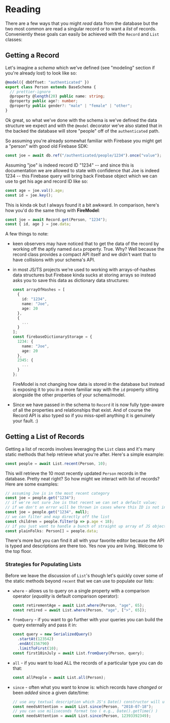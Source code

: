 # Reading

There are a few ways that you might _read_ data from the database but the two most common are read a singular record or to want a _list_ of records. Conveniently these goals can easily be achieved with the `Record` and `List` classes:

## Getting a Record

Let's imagine a _schema_ which we've defined (see "modeling" section if you're already lost) to look like so:

```typescript
@model({ dbOffset: "authenticated" })
export class Person extends BaseSchema {
  // prettier-ignore
  @property @length(20) public name: string;
  @property public age?: number;
  @property public gender?: "male" | "female" | "other";
}
```

Ok great, so what we've done with the schema is we've defined the data structure we expect and with the `@model` decorator we've also stated that in the backed the database will store "people" off of the `authenticated` path.

So assuming you're already somewhat familiar with Firebase you might get a "person" with good old Firebase SDK:

```typescript
const joe = await db.ref("/authenticated/people/1234").once("value");
```

Assuming "joe" is indeed record ID "1234" -- and since this is documentation we are allowed to state with confidence that Joe is indeed 1234 -- this Firebase query will bring back Firebase object which we can use to get his age and record ID like so:

```typescript
const age = joe.val().age;
const id = joe.key();
```

This is kinda ok but I always found it a bit awkward. In comparison, here's how you'd do the same thing with **FireModel**:

```typescript
const joe = await Record.get(Person, "1234");
const { id, age } = joe.data;
```

A few things to note:

- keen observers may have noticed that to get the data of the record by working off the aptly named `data` property. True. Why? Well because the record class provides a compact API itself and we didn't want that to have collisions with your schema's API.
- in most JS/TS projects we're used to working with arrays-of-hashes data structures but Firebase kinda sucks at storing arrays so instead asks you to save this data as dictionary data structures:

  ```typescript
  const arrayOfHashes = [
    {
      id: "1234",
      name: "Joe",
      age: 20
    },
    {
      ...
    }
  ];
  const firebaseDictionaryStorage = {
    1234: {
      name: "Joe",
      age: 20
    },
    2345: {
      ...
    }
  };
  ```

  FireModel is not changing how data is stored in the database but instead is exposing it to you in a more familiar way with the `id` property sitting alongside the other properties of your schema/model.

- Since we have passed in the schema to `Record` it is now fully type-aware of all the properties and relationships that exist. And of course the Record API is also typed so if you miss-spell anything it is genuinely your fault. :)

## Getting a List of Records

Getting a list of records involves leveraging the `List` class and it's many static methods that help retrieve what you're after. Here's a simple example:

```typescript
const people = await List.recent(Person, 10);
```

This will retrieve the 10 most recently updated `Person` records in the database. Pretty neat right? So how might we interact with list of records? Here are some examples:

```typescript
// assuming Joe is in the most recent category
const joe = people.get("1234");
// if we're not sure Joe is that recent we can set a default value;
// if we don't an error will be thrown in cases where this ID is not in memory
const joe = people.get("1234", null);
// we can filter and map directly off the list
const children = people.filter(p => p.age < 18);
// if you just want to handle a bunch of straight up array of JS objects
const plainFolks: Person[] = people.data;
```

There's more but you can find it all with your favorite editor because the API is typed and descriptions are there too. Yes now you are living. Welcome to the top floor.

### Strategies for Populating Lists

Before we leave the discussion of `List`'s though let's quickly cover some of the static methods beyond `recent` that we can use to populate our lists:

- `where` - allows us to query on a single property with a comparison operator (_equality_ is default comparison operator):

  ```typescript
  const retirementAge = await List.where(Person, "age", 65);
  const retired = await List.where(Person, "age", [">", 65]);
  ```

- `fromQuery` - if you want to go further with your queries you can build the query externally and pass it in:

  ```typescript
  const query = new SerializedQuery()
    .startAt(123542)
    .endAt(156790)
    .limitToFirst(10);
  const first10inJuly = await List.fromQuery(Person, query);
  ```

- `all` - if you want to load ALL the records of a particular type you can do that:

  ```typescript
  const allPeople = await List.all(Person);
  ```

- `since` - often what you want to know is: which records have _changed_ or been _added_ since a given date/time:

  ```typescript
  // use any textual description which JS's Date() constructor will understand
  const needsAttention = await List.since(Person, "2018-07-18");
  // you can use miliseconds format too ( e.g., Date().getTime() )
  const needsAttention = await List.since(Person, 12393392349);
  ```
